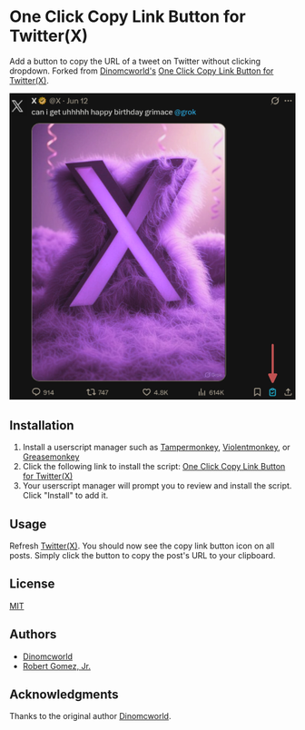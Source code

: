 # One Click Copy Link Button for Twitter(X)

Add a button to copy the URL of a tweet on Twitter without clicking dropdown. Forked from
[Dinomcworld's](https://greasyfork.org/en/users/1234841-dinomcworld) [One Click Copy Link Button for Twitter(X)](https://greasyfork.org/en/scripts/482477-one-click-copy-link-button-for-twitter-x).

![One-Click-Copy-Link-Button-for-Twitter(X)-screenshot](./One-Click-Copy-Link-Button-for-Twitter(X)-screenshot.png)

## Installation

1. Install a userscript manager such as [Tampermonkey](https://www.tampermonkey.net/), [Violentmonkey](https://violentmonkey.github.io/), or [Greasemonkey](https://github.com/greasemonkey/greasemonkey)
2. Click the following link to install the script: [One Click Copy Link Button for Twitter(X)](https://github.com/rgomezjnr/One-Click-Copy-Link-Button-for-Twitter-X/raw/refs/heads/master/One%20Click%20Copy%20Link%20Button%20for%20Twitter(X)-3.0.0.user.js)
3. Your userscript manager will prompt you to review and install the script. Click "Install" to add it.

## Usage

Refresh [Twitter(X)](https://x.com). You should now see the copy link button icon on all posts.
Simply click the button to copy the post's URL to your clipboard.

## License

[MIT](LICENSE.txt)

## Authors

- [Dinomcworld](https://greasyfork.org/en/users/1234841-dinomcworld)
- [Robert Gomez, Jr.](https://github.com/rgomezjnr)

## Acknowledgments

Thanks to the original author [Dinomcworld](https://greasyfork.org/en/users/1234841-dinomcworld).
